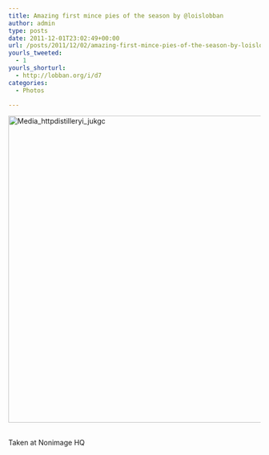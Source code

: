 ```yaml
---
title: Amazing first mince pies of the season by @loislobban
author: admin
type: posts
date: 2011-12-01T23:02:49+00:00
url: /posts/2011/12/02/amazing-first-mince-pies-of-the-season-by-loislobban/
yourls_tweeted:
  - 1
yourls_shorturl:
  - http://lobban.org/i/d7
categories:
  - Photos

---
```

<div class='posterous_autopost'>
  <a href="http://instagr.am/p/W1T66/"></p> 
  
  <div class='p_embed p_image_embed'>
    <a href="http://getfile0.posterous.com/getfile/files.posterous.com/nonimage/wtozgvqmwkpmCjpkjzIFmreifBrqEDDzqdkkwEvDmhakxkodyAgAscqFInnt/media_httpdistilleryi_JukgC.jpg.scaled1000.jpg"><img alt="Media_httpdistilleryi_jukgc" height="612" src="http://getfile0.posterous.com/getfile/files.posterous.com/nonimage/wtozgvqmwkpmCjpkjzIFmreifBrqEDDzqdkkwEvDmhakxkodyAgAscqFInnt/media_httpdistilleryi_JukgC.jpg.scaled1000.jpg" width="612" /></a>
  </div>
  
  <p>
    </a><br />Taken at Nonimage HQ</div>